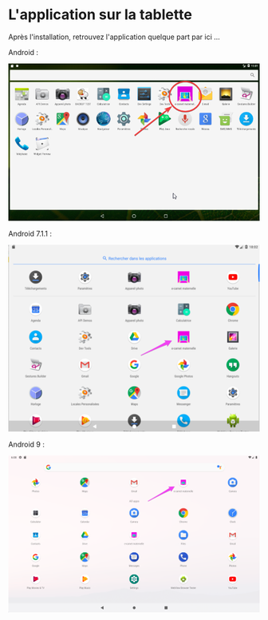 # L'application sur la tablette

Après l'installation, retrouvez l'application quelque part par ici ...


<!-- iOS : 

![Lancement depuis iPad](screenshots/2023-01-29-11-07-31.png) -->

Android : 

![Lancement depuis la tablette](screenshots/2018-02-18-16-01-54.png)

Android 7.1.1 : 

![Lancement depuis la tablette (Android 7.1)](screenshots/2020-04-25-18-03-24.png)

Android 9 : 

![Lancement depuis la tablette (Android 9)](screenshots/2020-04-25-18-08-52.png)



